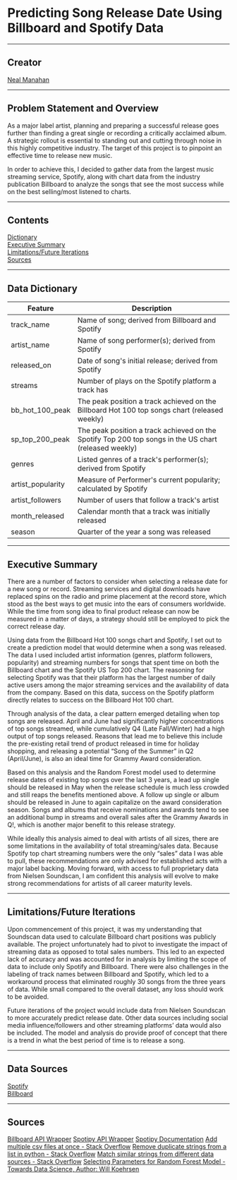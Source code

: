 # Predicting Song Release Date Using Billboard and Spotify Data

---

## Creator
 
[Neal Manahan](https://www.linkedin.com/in/neal-manahan/)  

---

## Problem Statement and Overview

As a major label artist, planning and preparing a successful release goes further than finding a great single or recording a critically acclaimed album. A strategic rollout is essential to standing out and cutting through noise in this highly competitive industry. The target of this project is to pinpoint an effective time to release new music.

In order to achieve this, I decided to gather data from the largest music streaming service, Spotify, along with chart data from the industry publication Billboard to analyze the songs that see the most success while on the best selling/most listened to charts.


---

## Contents
[Dictionary](#dictionary)  
[Executive Summary](#executive-summary)  
[Limitations/Future Iterations](#known-issues)    
[Sources](#sources)

---

<a id='data-dictionary'></a>

## Data Dictionary

<p align="left"> 
    
|Feature|Description|
|---|---|
|track_name|Name of song; derived from Billboard and Spotify|
|artist_name|Name of song performer(s); derived from Spotify|
|released_on|Date of song's initial release; derived from Spotify|
|streams|Number of plays on the Spotify platform a track has|
|bb_hot_100_peak|The peak position a track achieved on the Billboard Hot 100 top songs chart (released weekly)|
|sp_top_200_peak|The peak position a track achieved on the Spotify Top 200 top songs in the US chart (released weekly)|
|genres|Listed genres of a track's performer(s); derived from Spotify|
|artist_popularity|Measure of Performer's current popularity; calculated by Spotify|
|artist_followers|Number of users that follow a track's artist|
|month_released|Calendar month that a track was initially released|
|season|Quarter of the year a song was released|

</p>

---

<a id='executive-summary'></a>

## Executive Summary

There are a number of factors to consider when selecting a release date for a new song or record. Streaming services and digital downloads have replaced spins on the radio and prime placement at the record store, which stood as the best ways to get music into the ears of consumers worldwide. While the time from song idea to final product release can now be measured in a matter of days, a strategy should still be employed to pick the correct release day.

Using data from the Billboard Hot 100 songs chart and Spotify, I set out to create a prediction model that would determine when a song was released. The data I used included artist information (genres, platform followers, popularity) and streaming numbers for songs that spent time on both the Billboard chart and the Spotify US Top 200 chart. The reasoning for selecting Spotify was that their platform has the largest number of daily active users among the major streaming services and the availability of data from the company. Based on this data, success on the Spotify platform directly relates to success on the Billboard Hot 100 chart.

Through analysis of the data, a clear pattern emerged detailing when top songs are released. April and June had significantly higher concentrations of top songs streamed, while cumulatively Q4 (Late Fall/Winter) had a high output of top songs released. Reasons that lead me to believe this include the pre-existing retail trend of product released in time for holiday shopping, and releasing a potential “Song of the Summer” in Q2 (April/June), is also an ideal time for Grammy Award consideration.

Based on this analysis and the Random Forest model used to determine release dates of existing top songs over the last 3 years, a lead up single should be released in May when the release schedule is much less crowded and still reaps the benefits mentioned above. A follow up single or album should be released in June to again capitalize on the award consideration season. Songs and albums that receive nominations and awards tend to see an additional bump in streams and overall sales after the Grammy Awards in Q!, which is another major benefit to this release strategy.

While ideally this analysis aimed to deal with artists of all sizes, there are some limitations in the availability of total streaming/sales data. Because Spotify top chart streaming numbers were the only “sales” data I was able to pull, these recommendations are only advised for established acts with a major label backing. Moving forward, with access to full proprietary data from Nielsen Soundscan, I am confident this analysis will evolve to make strong recommendations for artists of all career maturity levels.

---

<a id='known-issues'></a>

## Limitations/Future Iterations

Upon commencement of this project, it was my understanding that Soundscan data used to calculate Billboard chart positions was publicly available. The project unfortunately had to pivot to investigate the impact of streaming data as opposed to total sales numbers. This led to an expected lack of accuracy and was accounted for in analysis by limiting the scope of data to include only Spotify and Billboard. There were also challenges in the labeling of track names between Billboard and Spotify, which led to a workaround process that eliminated roughly 30 songs from the three years of data. While small compared to the overall dataset, any loss should work to be avoided. 

Future iterations of the project would include data from Nielsen Soundscan to more accurately predict release date. Other data sources including social media influence/followers and other streaming platforms’ data would also be included. The model and analysis do provide proof of concept that there is a trend in what the best period of time is to release a song.

---

<a id='data-sources'></a>

## Data Sources

 [Spotify](https://developer.spotify.com/dashboard/login)  
 [Billboard](https://www.billboard.com/charts/hot-100)  

---
## Sources

 [Billboard API Wrapper](https://github.com/guoguo12/billboard-charts)
 [Spotipy API Wrapper](https://github.com/plamere/spotipy)
 [Spotipy Documentation](https://spotipy.readthedocs.io/en/latest/)
 [Add multiple csv files at once - Stack Overflow](https://stackoverflow.com/questions/20906474/import-multiple-csv-files-into-pandas-and-concatenate-into-one-dataframe)
 [Remove duplicate strings from a list in python - Stack Overflow](https://stackoverflow.com/questions/8200342/removing-duplicate-strings-from-a-list-in-python)
 [Match similar strings from different data sources - Stack Overflow](https://stackoverflow.com/questions/3437059/does-python-have-a-string-contains-substring-method?rq=1)
[Selecting Parameters for Random Forest Model - Towards Data Science, Author: Will Koehrsen](https://towardsdatascience.com/hyperparameter-tuning-the-random-forest-in-python-using-scikit-learn-28d2aa77dd74)

